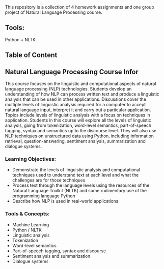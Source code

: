 This repository is a collection of 4 homework assignments and one group project of Natural Language Processing course.
## Tools:
Python + NLTK
## Table of Content

## Natural Language Processing Course Infor
This course focuses on the linguistic and computational aspects of natural language processing (NLP) technologies. Students develop an understanding of how NLP can process written text and produce a linguistic analysis that can be used in other applications. Discussions cover the multiple levels of linguistic analysis required for a computer to accept natural language input, interpret it and carry out a particular application. Topics include levels of linguistic analysis with a focus on techniques in application. Students in this course will explore all the levels of linguistic analysis, going from tokenization, word-level semantics, part-of-speech tagging, syntax and semantics up to the discourse level. They will also use NLP techniques on unstructured data using Python, including information retrieval, question-answering, sentiment analysis, summarization and dialogue systems.

### Learning Objectives:
* Demonstrate the levels of linguistic analysis and computational techniques used to understand text at each level and what the challenges are for those techniques
* Process text through the language levels using the resources of the Natural Language Toolkit (NLTK) and some rudimentary use of the programming language Python
* Describe how NLP is used in real-world applications
### Tools & Concepts:
* Machine Learning
* Python / NLTK
* Linguistic analysis
* Tokenization
* Word-level semantics
* Part-of-speech tagging, syntax and discourse
* Sentiment analysis and summarization
* Dialogue systems
